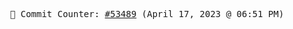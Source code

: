 <p align="center">
    <samp>
        📮 Commit Counter: <a href="https://github.com/Javascript-void0/Javascript-void0/commits/main">#53489</a> (April 17, 2023 @ 06:51 PM)
    </samp>
</p>
